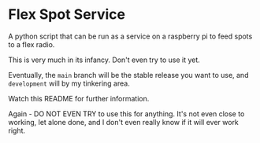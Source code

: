 # Flex Spot Service

A python script that can be run as a service on a raspberry pi to feed spots to a flex radio.

This is very much in its infancy. Don't even try to use it yet.

Eventually, the `main` branch will be the stable release you want to use, and `development` will by my tinkering area.

Watch this README for further information.

Again - DO NOT EVEN TRY to use this for anything. It's not even close to working, let alone done, and I don't even really know if it will ever work right.
